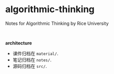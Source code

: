 algorithmic-thinking
====================

Notes for Algorithmic Thinking by Rice University

<br>

__architecture__

- 课件归档在 `material/`.
- 笔记归档在 `notes/`.
- 源码归档在 `src/`.
